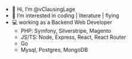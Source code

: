 - 👋 Hi, I’m @vClausingLage
- 👀 I’m interested in coding | literature | flying
- 💻 working as a Backend Web Developer
  - PHP: Symfony, Silverstripe, Magento
  - JS/TS: Node, Express, React, React Router
  - Go
  - Mysql, Postgres, MongoDB
<!---
vClausingLage/vClausingLage is a ✨ special ✨ repository because its `README.md` (this file) appears on your GitHub profile.
You can click the Preview link to take a look at your changes.
--->
